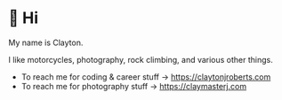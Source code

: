# 👋 Hi

My name is Clayton.

I like motorcycles, photography, rock climbing, and various other things.

- To reach me for coding & career stuff -> <https://claytonjroberts.com>
- To reach me for photography stuff -> <https://claymasterj.com>

<!---
ClaymasterJ/ClaymasterJ is a ✨ special ✨ repository because its `README.md` (this file) appears on your GitHub profile.
You can click the Preview link to take a look at your changes.
--->
